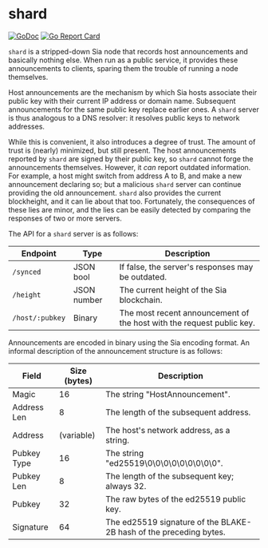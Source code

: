 shard
=====

[![GoDoc](https://godoc.org/lukechampine.com/shard?status.svg)](https://godoc.org/lukechampine.com/shard)
[![Go Report Card](https://goreportcard.com/badge/lukechampine.com/shard)](https://goreportcard.com/report/lukechampine.com/shard)

`shard` is a stripped-down Sia node that records host announcements and
basically nothing else. When run as a public service, it provides these
announcements to clients, sparing them the trouble of running a node themselves.

Host announcements are the mechanism by which Sia hosts associate their public
key with their current IP address or domain name. Subsequent announcements for
the same public key replace earlier ones. A `shard` server is thus analogous to
a DNS resolver: it resolves public keys to network addresses.

While this is convenient, it also introduces a degree of trust. The amount of
trust is (nearly) minimized, but still present. The host announcements reported
by `shard` are signed by their public key, so `shard` cannot forge the
announcements themselves. However, it *can* report outdated information. For
example, a host might switch from address A to B, and make a new announcement
declaring so; but a malicious `shard` server can continue providing the old
announcement. `shard` also provides the current blockheight, and it can lie
about that too. Fortunately, the consequences of these lies are minor, and the
lies can be easily detected by comparing the responses of two or more servers.

The API for a `shard` server is as follows:

| Endpoint        | Type        | Description                                                           |
|-----------------|-------------|-----------------------------------------------------------------------|
| `/synced`       | JSON bool   | If false, the server's responses may be outdated.                     |
| `/height`       | JSON number | The current height of the Sia blockchain.                             |
| `/host/:pubkey` | Binary      | The most recent announcement of the host with the request public key. |

Announcements are encoded in binary using the Sia encoding format. An informal
description of the announcement structure is as follows:

| Field       | Size (bytes) | Description                                                        |
|-------------|--------------|--------------------------------------------------------------------|
| Magic       | 16           | The string "HostAnnouncement".                                     |
| Address Len | 8            | The length of the subsequent address.                              |
| Address     | (variable)   | The host's network address, as a string.                           |
| Pubkey Type | 16           | The string "ed25519\0\0\0\0\0\0\0\0\0".                            |
| Pubkey Len  | 8            | The length of the subsequent key; always 32.                       |
| Pubkey      | 32           | The raw bytes of the ed25519 public key.                           |
| Signature   | 64           | The ed25519 signature of the BLAKE-2B hash of the preceding bytes. |
